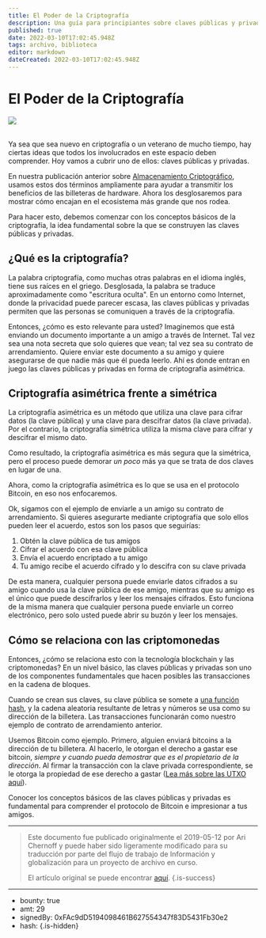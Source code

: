 ```yaml
---
title: El Poder de la Criptografía
description: Una guía para principiantes sobre claves públicas y privadas.
published: true
date: 2022-03-10T17:02:45.948Z
tags: archivo, biblioteca
editor: markdown
dateCreated: 2022-03-10T17:02:45.948Z
---
```


# El Poder de la Criptografía

![](https://assets.website-files.com/5e9a09610b7dce71f87f7f17/5e9fe664f01b87e59121323b_1_3VBrEt6tEGGLUrte9icrbQ.jpeg)

<br/>Ya sea que sea nuevo en criptografía o un veterano de mucho tiempo, hay ciertas ideas que todos los involucrados en este espacio deben comprender. Hoy vamos a cubrir uno de ellos: claves públicas y privadas.

En nuestra publicación anterior sobre [Almacenamiento Criptográfico](https://bit.ly/2UtogzI), usamos estos dos términos ampliamente para ayudar a transmitir los beneficios de las billeteras de hardware. Ahora los desglosaremos para mostrar cómo encajan en el ecosistema más grande que nos rodea.

Para hacer esto, debemos comenzar con los conceptos básicos de la criptografía, la idea fundamental sobre la que se construyen las claves públicas y privadas.<br/>

## **¿Qué es la criptografía?**

La palabra criptografía, como muchas otras palabras en el idioma inglés, tiene sus raíces en el griego. Desglosada, la palabra se traduce aproximadamente como "escritura oculta". En un entorno como Internet, donde la privacidad puede parecer escasa, las claves públicas y privadas permiten que las personas se comuniquen a través de la criptografía.

Entonces, ¿cómo es esto relevante para usted? Imaginemos que está enviando un documento importante a un amigo a través de Internet. Tal vez sea una nota secreta que solo quieres que vean; tal vez sea su contrato de arrendamiento. Quiere enviar este documento a su amigo y quiere asegurarse de que nadie más que él pueda leerlo. Ahí es donde entran en juego las claves públicas y privadas en forma de criptografía asimétrica.<br/>

## **Criptografía asimétrica frente a simétrica**

La criptografía asimétrica es un método que utiliza una clave para cifrar datos (la clave pública) y una clave para descifrar datos (la clave privada). Por el contrario, la criptografía simétrica utiliza la misma clave para cifrar y descifrar el mismo dato.

Como resultado, la criptografía asimétrica es más segura que la simétrica, pero el proceso puede demorar *un poco* más ya que se trata de dos claves en lugar de una.

Ahora, como la criptografía asimétrica es lo que se usa en el protocolo Bitcoin, en eso nos enfocaremos.

Ok, sigamos con el ejemplo de enviarle a un amigo su contrato de arrendamiento. Si quieres asegurarte mediante criptografía que solo ellos pueden leer el acuerdo, estos son los pasos que seguirías:

1. Obtén la clave pública de tus amigos
2. Cifrar el acuerdo con esa clave pública
3. Envía el acuerdo encriptado a tu amigo
4. Tu amigo recibe el acuerdo cifrado y lo descifra con su clave privada

De esta manera, cualquier persona puede enviarle datos cifrados a su amigo cuando usa la clave pública de ese amigo, mientras que su amigo es el único que puede descifrarlos y leer los mensajes cifrados. Esto funciona de la misma manera que cualquier persona puede enviarle un correo electrónico, pero solo usted puede abrir su buzón y leer los mensajes.<br/>

## **Cómo se relaciona con las criptomonedas**

Entonces, ¿cómo se relaciona esto con la tecnología blockchain y las criptomonedas? En un nivel básico, las claves públicas y privadas son uno de los componentes fundamentales que hacen posibles las transacciones en la cadena de bloques.

Cuando se crean sus claves, su clave pública se somete a [una función hash](https://www.investopedia.com/terms/h/hash.asp), y la cadena aleatoria resultante de letras y números se usa como su dirección de la billetera. Las transacciones funcionarán como nuestro ejemplo de contrato de arrendamiento anterior.

Usemos Bitcoin como ejemplo. Primero, alguien enviará bitcoins a la dirección de tu billetera. Al hacerlo, le otorgan el derecho a gastar ese bitcoin, *siempre y cuando pueda demostrar que es el propietario de la dirección*. Al firmar la transacción con la clave privada correspondiente, se le otorga la propiedad de ese derecho a gastar ([Lea más sobre las UTXO aquí](https://www.investopedia.com/terms/u/utxo.asp)).

Conocer los conceptos básicos de las claves públicas y privadas es fundamental para comprender el protocolo de Bitcoin e impresionar a tus amigos.

---

> Este documento fue publicado originalmente el 2019-05-12 por Ari Chernoff y puede haber sido ligeramente modificado para su traducción por parte del flujo de trabajo de Información y globalización para un proyecto de archivo en curso.
>
> El artículo original se puede encontrar [aquí](https://shapeshift.com/library/the-power-of-cryptography).
{.is-success}

---

- bounty: true
- amt: 29
- signedBy: 0xFAc9dD5194098461B627554347f83D5431Fb30e2
- hash: 
{.is-hidden}